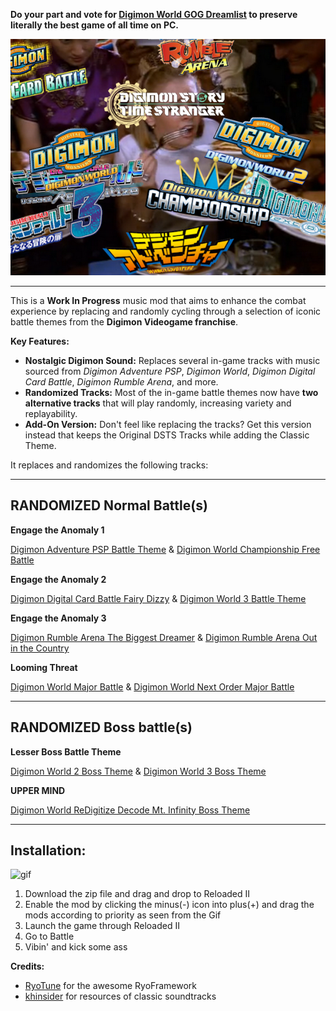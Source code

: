 **Do your part and vote for [Digimon World GOG Dreamlist](https://www.gog.com/dreamlist/game/digimon-world-1999) to preserve literally the best game of all time on PC.**

![img-1](/oops%20all%20songs.png)

-----

This is a **Work In Progress** music mod that aims to enhance the combat experience by replacing and randomly cycling through a selection of iconic battle themes from the **Digimon Videogame franchise**.

**Key Features:**

  * **Nostalgic Digimon Sound:** Replaces several in-game tracks with music sourced from *Digimon Adventure PSP*, *Digimon World*, *Digimon Digital Card Battle*, *Digimon Rumble Arena*, and more.
  * **Randomized Tracks:** Most of the in-game battle themes now have **two alternative tracks** that will play randomly, increasing variety and replayability.
  * **Add-On Version:** Don't feel like replacing the tracks? Get this version instead that keeps the Original DSTS Tracks while adding the Classic Theme.

It replaces and randomizes the following tracks:

-----

## **RANDOMIZED Normal Battle(s)**

**Engage the Anomaly 1**

[Digimon Adventure PSP Battle Theme](https://youtu.be/tWT9k6a5BWE) & [Digimon World Championship Free Battle](https://youtu.be/yX2PzoD4Wpg)

**Engage the Anomaly 2**

[Digimon Digital Card Battle Fairy Dizzy](https://youtu.be/Rp_b2bhEhq0) & [Digimon World 3 Battle Theme](https://youtu.be/RA4B73ezavA)

**Engage the Anomaly 3**

[Digimon Rumble Arena The Biggest Dreamer](https://youtu.be/tBS70leI4YY) & [Digimon Rumble Arena Out in the Country](https://youtu.be/8KDzQmA4WeQ)

**Looming Threat**

[Digimon World Major Battle](https://youtu.be/zn2LH1sGAks) & [Digimon World Next Order Major Battle](https://youtu.be/PHiz-dJKq4Q)

-----

## **RANDOMIZED Boss battle(s)**

**Lesser Boss Battle Theme**

[Digimon World 2 Boss Theme](https://youtu.be/hAbilojz4VA) & [Digimon World 3 Boss Theme](https://youtu.be/2r-IVc4AezA)

**UPPER MIND**

[Digimon World ReDigitize Decode Mt. Infinity Boss Theme](https://youtu.be/oIYRp7xWXDE)

-----

## **Installation:**

![gif](/img/Installation.gif)

1.  Download the zip file and drag and drop to Reloaded II
2.  Enable the mod by clicking the minus(-) icon into plus(+) and drag the mods according to priority as seen from the Gif
3.  Launch the game through Reloaded II
4.  Go to Battle
5.  Vibin' and kick some ass

**Credits:**

  * [RyoTune](https://gamebanana.com/members/2986979) for the awesome RyoFramework
  * [khinsider](https://downloads.khinsider.com/) for resources of classic soundtracks